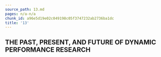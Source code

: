 ```yaml
---
source_path: 13.md
pages: n/a-n/a
chunk_id: a96e5d19e02c049198c05f3747232ab2736ba1dc
title: '13'
---
```

## THE PAST, PRESENT, AND FUTURE OF DYNAMIC PERFORMANCE RESEARCH
